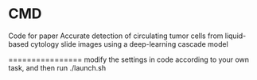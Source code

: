 # CMD
Code for paper Accurate detection of circulating tumor cells from liquid-based cytology slide images using a deep-learning cascade model

================
modify the settings in code according to your own task, and then run ./launch.sh
